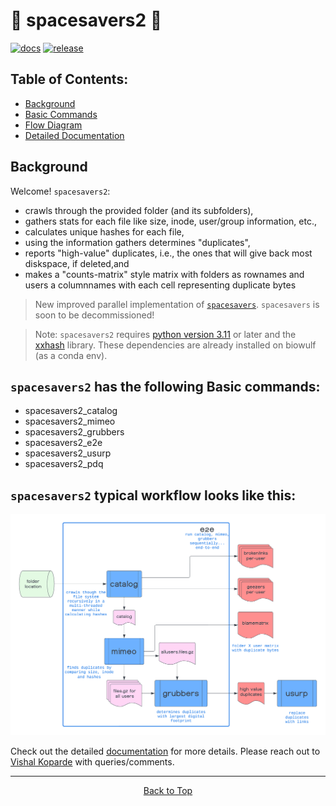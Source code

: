 # :rocket: spacesavers2 :rocket:

[![docs](https://github.com/CCBR/spacesavers2/actions/workflows/docs-mkdocs.yml/badge.svg)](https://ccbr.github.io/spacesavers2)
[![release](https://img.shields.io/github/v/release/CCBR/spacesavers2?color=blue&label=latest%20release)](https://github.com/ccbr/spacesavers2/releases/latest)

## Table of Contents:

- [Background](#background)
- [Basic Commands](##spacesavers2-has-the-following-basic-commands)
- [Flow Diagram](#spacesavers2-typical-workflow-looks-like-this)
- [Detailed Documentation](https://ccbr.github.io/spacesavers2)

## Background

Welcome! `spacesavers2`:

- crawls through the provided folder (and its subfolders),
- gathers stats for each file like size, inode, user/group information, etc.,
- calculates unique hashes for each file,
- using the information gathers determines "duplicates",
- reports "high-value" duplicates, i.e., the ones that will give back most diskspace, if deleted,and
- makes a "counts-matrix" style matrix with folders as rownames and users a columnnames with each cell representing duplicate bytes

> New improved parallel implementation of [`spacesavers`](https://github.com/CCBR/spacesavers). `spacesavers` is soon to be decommissioned!

> Note: `spacesavers2` requires [python version 3.11](https://www.python.org/downloads/release/python-3110/) or later and the [xxhash](https://pypi.org/project/xxhash/) library. These dependencies are already installed on biowulf (as a conda env).

## `spacesavers2` has the following Basic commands:

- spacesavers2_catalog
- spacesavers2_mimeo
- spacesavers2_grubbers
- spacesavers2_e2e
- spacesavers2_usurp
- spacesavers2_pdq

## `spacesavers2` typical workflow looks like this:

![](docs/assets/images/spacesavers2.png)

Check out the detailed [documentation](https://ccbr.github.io/spacesavers2/) for more details. Please reach out to [Vishal Koparde](mailto:vishal.koparde@nih.gov) with queries/comments.

<hr>
<p align="center">
	<a href="#rocket-spacesavers2-rocket">Back to Top</a>
</p>
